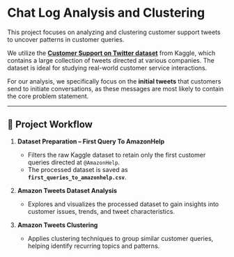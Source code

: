 # Chat Log Analysis and Clustering

This project focuses on analyzing and clustering customer support tweets to uncover patterns in customer queries.

We utilize the **[Customer Support on Twitter dataset](https://www.kaggle.com/datasets/thoughtvector/customer-support-on-twitter)** from Kaggle, which contains a large collection of tweets directed at various companies. The dataset is ideal for studying real-world customer service interactions.

For our analysis, we specifically focus on the **initial tweets** that customers send to initiate conversations, as these messages are most likely to contain the core problem statement.

---

## 📂 Project Workflow

1. **Dataset Preparation – First Query To AmazonHelp**  
   - Filters the raw Kaggle dataset to retain only the first customer queries directed at `@AmazonHelp`.  
   - The processed dataset is saved as **`first_queries_to_amazonhelp.csv`**.  

2. **Amazon Tweets Dataset Analysis**  
   - Explores and visualizes the processed dataset to gain insights into customer issues, trends, and tweet characteristics.  

3. **Amazon Tweets Clustering**  
   - Applies clustering techniques to group similar customer queries, helping identify recurring topics and patterns.
